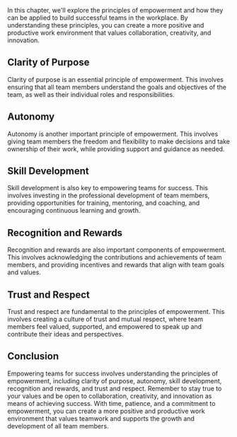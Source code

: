 
In this chapter, we'll explore the principles of empowerment and how they can be applied to build successful teams in the workplace. By understanding these principles, you can create a more positive and productive work environment that values collaboration, creativity, and innovation.

Clarity of Purpose
------------------

Clarity of purpose is an essential principle of empowerment. This involves ensuring that all team members understand the goals and objectives of the team, as well as their individual roles and responsibilities.

Autonomy
--------

Autonomy is another important principle of empowerment. This involves giving team members the freedom and flexibility to make decisions and take ownership of their work, while providing support and guidance as needed.

Skill Development
-----------------

Skill development is also key to empowering teams for success. This involves investing in the professional development of team members, providing opportunities for training, mentoring, and coaching, and encouraging continuous learning and growth.

Recognition and Rewards
-----------------------

Recognition and rewards are also important components of empowerment. This involves acknowledging the contributions and achievements of team members, and providing incentives and rewards that align with team goals and values.

Trust and Respect
-----------------

Trust and respect are fundamental to the principles of empowerment. This involves creating a culture of trust and mutual respect, where team members feel valued, supported, and empowered to speak up and contribute their ideas and perspectives.

Conclusion
----------

Empowering teams for success involves understanding the principles of empowerment, including clarity of purpose, autonomy, skill development, recognition and rewards, and trust and respect. Remember to stay true to your values and be open to collaboration, creativity, and innovation as means of achieving success. With time, patience, and a commitment to empowerment, you can create a more positive and productive work environment that values teamwork and supports the growth and development of all team members.
